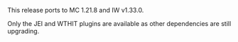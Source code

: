 This release ports to MC 1.21.8 and IW v1.33.0.

Only the JEI and WTHIT plugins are available as other dependencies are still upgrading.